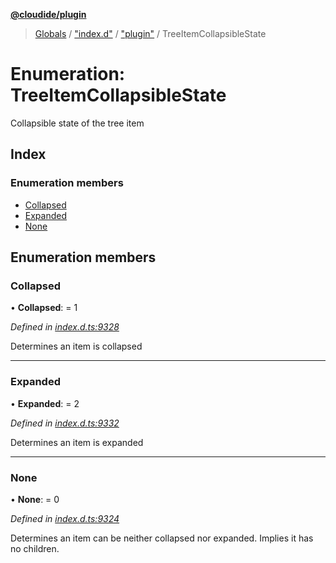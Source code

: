 **[@cloudide/plugin](../README.md)**

> [Globals](../README.md) / ["index.d"](../modules/_index_d_.md) / ["plugin"](../modules/_index_d_._plugin_.md) / TreeItemCollapsibleState

# Enumeration: TreeItemCollapsibleState

Collapsible state of the tree item

## Index

### Enumeration members

* [Collapsed](_index_d_._plugin_.treeitemcollapsiblestate.md#collapsed)
* [Expanded](_index_d_._plugin_.treeitemcollapsiblestate.md#expanded)
* [None](_index_d_._plugin_.treeitemcollapsiblestate.md#none)

## Enumeration members

### Collapsed

•  **Collapsed**:  = 1

*Defined in [index.d.ts:9328](https://github.com/shuyaqian/cloudide-plugin-api/blob/6d83fa1/index.d.ts#L9328)*

Determines an item is collapsed

___

### Expanded

•  **Expanded**:  = 2

*Defined in [index.d.ts:9332](https://github.com/shuyaqian/cloudide-plugin-api/blob/6d83fa1/index.d.ts#L9332)*

Determines an item is expanded

___

### None

•  **None**:  = 0

*Defined in [index.d.ts:9324](https://github.com/shuyaqian/cloudide-plugin-api/blob/6d83fa1/index.d.ts#L9324)*

Determines an item can be neither collapsed nor expanded. Implies it has no children.
